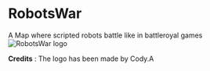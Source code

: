 # RobotsWar
A Map where scripted robots battle like in battleroyal games
![RobotsWar logo](/home/scott-hamilton/Bureau/tmp/RobotsWar-master/RobotScript_opaque_little.jpg  "RobotsWar logo")

**Credits** : The logo has been made by Cody.A
